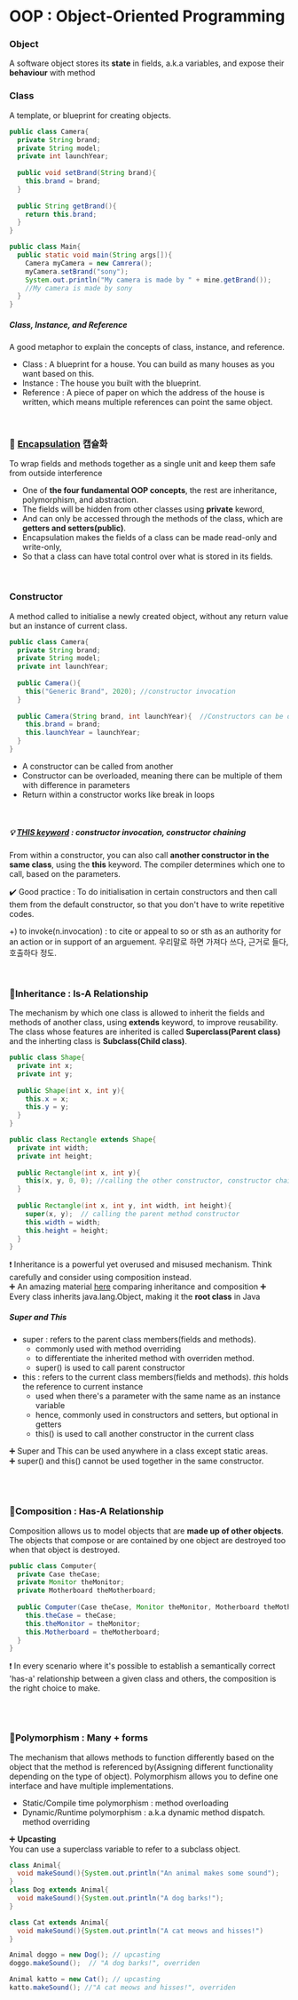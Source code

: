 # OOP : Object-Oriented Programming

### Object
A software object stores its **state** in fields, a.k.a variables, and expose their **behaviour** with method 
<br/>

### Class
A template, or blueprint for creating objects.
```java
public class Camera{
  private String brand;
  private String model;
  private int launchYear;
  
  public void setBrand(String brand){
    this.brand = brand;
  }
  
  public String getBrand(){
    return this.brand;
  }
}
```
```java
public class Main{
  public static void main(String args[]){
    Camera myCamera = new Camrera();
    myCamera.setBrand("sony");
    System.out.println("My camera is made by " + mine.getBrand());
    //My camera is made by sony
  }
}
```
##### Class, Instance, and Reference
A good metaphor to explain the concepts of class, instance, and reference.
* Class : A blueprint for a house. You can build as many houses as you want based on this.
* Instance : The house you built with the blueprint.
* Reference : A piece of paper on which the address of the house is written, which means multiple references can point the same object.

<br/>

### 🔵 [Encapsulation](https://www.tutorialspoint.com/java/java_encapsulation.htm) 캡슐화
To wrap fields and methods together as a single unit and keep them safe from outside interference
* One of **the four fundamental OOP concepts**, the rest are inheritance, polymorphism, and abstraction. 
* The fields will be hidden from other classes using **private** keword, 
* And can only be accessed through the methods of the class, which are **getters and setters(public)**.
* Encapsulation makes the fields of a class can be made read-only and write-only,
* So that a class can have total control over what is stored in its fields.
<br/>

### Constructor
A method called to initialise a newly created object, without any return value but an instance of current class.
```java
public class Camera{
  private String brand;
  private String model;
  private int launchYear;
  
  public Camera(){
    this("Generic Brand", 2020); //constructor invocation
  }
  
  public Camera(String brand, int launchYear){  //Constructors can be overloaded
    this.brand = brand;
    this.launchYear = launchYear;
  }
}
```
* A constructor can be called from another
* Constructor can be overloaded, meaning there can be multiple of them with difference in parameters
* Return within a constructor works like break in loops

<br/>

##### :bulb: [THIS keyword](https://docs.oracle.com/javase/tutorial/java/javaOO/thiskey.html) : constructor invocation, constructor chaining
From within a constructor, you can also call **another constructor in the same class**, using the **this** keyword. The compiler determines which one to call, based on the parameters.

:heavy_check_mark: Good practice : To do initialisation in certain constructors and then call them from the default constructor, so that you don't have to write repetitive codes. 

+) to invoke(n.invocation) : to cite or appeal to so or sth as an authority for an action or in support of an arguement. 우리말로 하면 가져다 쓰다, 근거로 들다, 호출하다 정도.

<br/>

### 🔵Inheritance : Is-A Relationship
The mechanism by which one class is allowed to inherit the fields and methods of another class, using **extends** keyword, to improve reusability. The class whose features are inherited is called **Superclass(Parent class)** and the inherting class is **Subclass(Child class)**.

```java
public class Shape{
  private int x;
  private int y;
  
  public Shape(int x, int y){
    this.x = x;
    this.y = y;
  }
}

public class Rectangle extends Shape{
  private int width;
  private int height;
  
  public Rectangle(int x, int y){
    this(x, y, 0, 0); //calling the other constructor, constructor chaining
  }
  
  public Rectangle(int x, int y, int width, int height){
    super(x, y);  // calling the parent method constructor
    this.width = width;
    this.height = height;
  }
}
```
❗ Inheritance is a powerful yet overused and misused mechanism. Think carefully and consider using composition instead.  
➕ An amazing material [here](https://www.baeldung.com/java-inheritance-composition) comparing inheritance and composition
➕ Every class inherits java.lang.Object, making it the **root class** in Java 

##### Super and This
* super : refers to the parent class members(fields and methods).
  * commonly used with method overriding
  * to differentiate the inherited method with overriden method.
  * super() is used to call parent constructor
* this : refers to the current class members(fields and methods). *this* holds the reference to current instance
  * used when there's a parameter with the same name as an instance variable
  * hence, commonly used in constructors and setters, but optional in getters
  * this() is used to call another constructor in the current class

➕ Super and This can be used anywhere in a class except static areas.     
➕ super() and this() cannot be used together in the same constructor. 

<br/><br/>

### 🔵Composition : Has-A Relationship
Composition allows us to model objects that are **made up of other objects**. The objects that compose or are contained by one object are destroyed too when that object is destroyed.

```java
public class Computer{
  private Case theCase;
  private Monitor theMonitor;
  private Motherboard theMotherboard;
  
  public Computer(Case theCase, Monitor theMonitor, Motherboard theMotherboard){
    this.theCase = theCase;
    this.theMonitor = theMonitor;
    this.Motherboard = theMotherboard;
  }
}
```
❗ In every scenario where it's possible to establish a semantically correct 'has-a' relationship between a given class and others, the composition is the right choice to make.

<br/><br/>

### 🔵Polymorphism : Many + forms
The mechanism that allows methods to function differently based on the object that the method is referenced by(Assigning different functionality depending on the type of object). Polymorphism allows you to define one interface and have multiple implementations.

* Static/Compile time polymorphism : method overloading  
* Dynamic/Runtime polymorphism : a.k.a dynamic method dispatch. method overriding

➕ **Upcasting**  
You can use a superclass variable to refer to a subclass object.
```java
class Animal{
  void makeSound(){System.out.println("An animal makes some sound");
}
class Dog extends Animal{
  void makeSound(){System.out.println("A dog barks!");
}

class Cat extends Animal{
  void makeSound(){System.out.println("A cat meows and hisses!")
}

Animal doggo = new Dog(); // upcasting
doggo.makeSound();  // "A dog barks!", overriden

Animal katto = new Cat(); // upcasting
katto.makeSound(); //"A cat meows and hisses!", overriden
```





